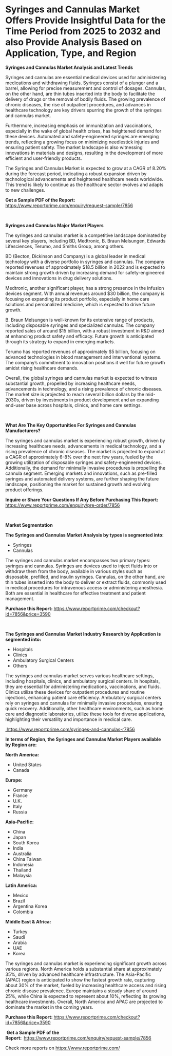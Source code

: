 <p><h1>Syringes and Cannulas Market Offers Provide Insightful Data for the Time Period from 2025 to 2032 and also Provide Analysis Based on Application, Type, and Region</h1></p><p><strong>Syringes and Cannulas Market Analysis and Latest Trends</strong></p>
<p><p>Syringes and cannulas are essential medical devices used for administering medications and withdrawing fluids. Syringes consist of a plunger and a barrel, allowing for precise measurement and control of dosages. Cannulas, on the other hand, are thin tubes inserted into the body to facilitate the delivery of drugs or the removal of bodily fluids. The growing prevalence of chronic diseases, the rise of outpatient procedures, and advances in healthcare technology are key drivers spurring the growth of the syringes and cannulas market. </p><p>Furthermore, increasing emphasis on immunization and vaccinations, especially in the wake of global health crises, has heightened demand for these devices. Automated and safety-engineered syringes are emerging trends, reflecting a growing focus on minimizing needlestick injuries and ensuring patient safety. The market landscape is also witnessing innovations in materials and designs, resulting in the development of more efficient and user-friendly products. </p><p>The Syringes and Cannulas Market is expected to grow at a CAGR of 8.20% during the forecast period, indicating a robust expansion driven by technological advancements and heightened healthcare needs worldwide. This trend is likely to continue as the healthcare sector evolves and adapts to new challenges.</p></p>
<p><strong>Get a Sample PDF of the Report:&nbsp;</strong> <a href="https://www.reportprime.com/enquiry/request-sample/7856?utm_campaign=2942&utm_medium=2&utm_source=Github&utm_content=ia&utm_term=19032025&utm_id=syringes-and-cannulas">https://www.reportprime.com/enquiry/request-sample/7856</a></p>
<p>&nbsp;</p>
<p><strong>Syringes and Cannulas Major Market Players</strong></p>
<p><p>The syringes and cannulas market is a competitive landscape dominated by several key players, including BD, Medtronic, B. Braun Melsungen, Edwards Lifesciences, Terumo, and Smiths Group, among others.</p><p>BD (Becton, Dickinson and Company) is a global leader in medical technology with a diverse portfolio in syringes and cannulas. The company reported revenues of approximately $18.5 billion in 2022 and is expected to maintain strong growth driven by increasing demand for safety-engineered devices and innovations in drug delivery solutions.</p><p>Medtronic, another significant player, has a strong presence in the infusion devices segment. With annual revenues around $30 billion, the company is focusing on expanding its product portfolio, especially in home care solutions and personalized medicine, which is expected to drive future growth.</p><p>B. Braun Melsungen is well-known for its extensive range of products, including disposable syringes and specialized cannulas. The company reported sales of around $15 billion, with a robust investment in R&D aimed at enhancing product safety and efficacy. Future growth is anticipated through its strategy to expand in emerging markets.</p><p>Terumo has reported revenues of approximately $5 billion, focusing on advanced technologies in blood management and interventional systems. The company’s commitment to innovation positions it well for future growth amidst rising healthcare demands.</p><p>Overall, the global syringes and cannulas market is expected to witness substantial growth, propelled by increasing healthcare needs, advancements in technology, and a rising prevalence of chronic diseases. The market size is projected to reach several billion dollars by the mid-2030s, driven by investments in product development and an expanding end-user base across hospitals, clinics, and home care settings.</p></p>
<p>&nbsp;</p>
<p><strong>What Are The Key Opportunities For Syringes and Cannulas Manufacturers?</strong></p>
<p><p>The syringes and cannulas market is experiencing robust growth, driven by increasing healthcare needs, advancements in medical technology, and a rising prevalence of chronic diseases. The market is projected to expand at a CAGR of approximately 6-8% over the next few years, fueled by the growing utilization of disposable syringes and safety-engineered devices. Additionally, the demand for minimally invasive procedures is propelling the cannula segment. Emerging markets and innovations, such as pre-filled syringes and automated delivery systems, are further shaping the future landscape, positioning the market for sustained growth and evolving product offerings.</p></p>
<p><strong>Inquire or Share Your Questions If Any Before Purchasing This Report:</strong> <a href="https://www.reportprime.com/enquiry/pre-order/7856?utm_campaign=2942&utm_medium=2&utm_source=Github&utm_content=ia&utm_term=19032025&utm_id=syringes-and-cannulas">https://www.reportprime.com/enquiry/pre-order/7856</a></p>
<p>&nbsp;</p>
<p><strong>Market Segmentation</strong></p>
<p><strong>The Syringes and Cannulas Market Analysis by types is segmented into:</strong></p>
<p><ul><li>Syringes</li><li>Cannulas</li></ul></p>
<p><p>The syringes and cannulas market encompasses two primary types: syringes and cannulas. Syringes are devices used to inject fluids into or withdraw them from the body, available in various styles such as disposable, prefilled, and insulin syringes. Cannulas, on the other hand, are thin tubes inserted into the body to deliver or extract fluids, commonly used in medical procedures for intravenous access or administering anesthesia. Both are essential in healthcare for effective treatment and patient management.</p></p>
<p><strong>Purchase this Report:&nbsp;</strong><a href="https://www.reportprime.com/checkout?id=7856&price=3590&utm_campaign=2942&utm_medium=2&utm_source=Github&utm_content=ia&utm_term=19032025&utm_id=syringes-and-cannulas">https://www.reportprime.com/checkout?id=7856&price=3590</a></p>
<p>&nbsp;</p>
<p><strong>The Syringes and Cannulas Market Industry Research by Application is segmented into:</strong></p>
<p><ul><li>Hospitals</li><li>Clinics</li><li>Ambulatory Surgical Centers</li><li>Others</li></ul></p>
<p><p>The syringes and cannulas market serves various healthcare settings, including hospitals, clinics, and ambulatory surgical centers. In hospitals, they are essential for administering medications, vaccinations, and fluids. Clinics utilize these devices for outpatient procedures and routine injections, enhancing patient care efficiency. Ambulatory surgical centers rely on syringes and cannulas for minimally invasive procedures, ensuring quick recovery. Additionally, other healthcare environments, such as home care and diagnostic laboratories, utilize these tools for diverse applications, highlighting their versatility and importance in medical care.</p></p>
<p><a href="https://www.reportprime.com/syringes-and-cannulas-r7856?utm_campaign=2942&utm_medium=2&utm_source=Github&utm_content=ia&utm_term=19032025&utm_id=syringes-and-cannulas">&nbsp;https://www.reportprime.com/syringes-and-cannulas-r7856</a></p>
<p><strong>In terms of Region, the Syringes and Cannulas Market Players available by Region are:</strong></p>
<p>
    <p> <strong> North America: </strong>
        <ul>
            <li>United States</li>
            <li>Canada</li>
        </ul>
        </p> 
    <p> <strong> Europe: </strong>
        <ul>
            <li>Germany</li>
            <li>France</li>
            <li>U.K.</li>
            <li>Italy</li>
            <li>Russia</li>
        </ul>
        </p> 
    <p> <strong> Asia-Pacific: </strong>
        <ul>
            <li>China</li>
            <li>Japan</li>
            <li>South Korea</li>
            <li>India</li>
            <li>Australia</li>
            <li>China Taiwan</li>
            <li>Indonesia</li>
            <li>Thailand</li>
            <li>Malaysia</li>
        </ul>
        </p> 
    <p> <strong> Latin America: </strong>
        <ul>
            <li>Mexico</li>
            <li>Brazil</li>
            <li>Argentina Korea</li>
            <li>Colombia</li>
        </ul>
        </p> 
    <p> <strong> Middle East & Africa: </strong>
        <ul>
            <li>Turkey</li>
            <li>Saudi</li>
            <li>Arabia</li>
            <li>UAE</li>
            <li>Korea</li>
        </ul>
    </p>
    </p>
<p><p>The syringes and cannulas market is experiencing significant growth across various regions. North America holds a substantial share at approximately 35%, driven by advanced healthcare infrastructure. The Asia-Pacific (APAC) region is anticipated to show the fastest growth rate, capturing about 30% of the market, fueled by increasing healthcare access and rising chronic disease prevalence. Europe maintains a steady share of around 25%, while China is expected to represent about 10%, reflecting its growing healthcare investments. Overall, North America and APAC are projected to dominate the market in the coming years.</p></p>
<p><strong>Purchase this Report: </strong><a href="https://www.reportprime.com/checkout?id=7856&price=3590&utm_campaign=2942&utm_medium=2&utm_source=Github&utm_content=ia&utm_term=19032025&utm_id=syringes-and-cannulas">https://www.reportprime.com/checkout?id=7856&price=3590</a></p>
<p>&nbsp;<strong>Get a Sample PDF of the Report:&nbsp;&nbsp;</strong><a href="https://www.reportprime.com/enquiry/request-sample/7856?utm_campaign=2942&utm_medium=2&utm_source=Github&utm_content=ia&utm_term=19032025&utm_id=syringes-and-cannulas">https://www.reportprime.com/enquiry/request-sample/7856</a></p>
<p><strong></strong></p>
<p>Check more reports on <a href="https://www.reportprime.com/?utm_campaign=2942&utm_medium=2&utm_source=Github&utm_content=ia&utm_term=19032025&utm_id=syringes-and-cannulas">https://www.reportprime.com/</a></p>